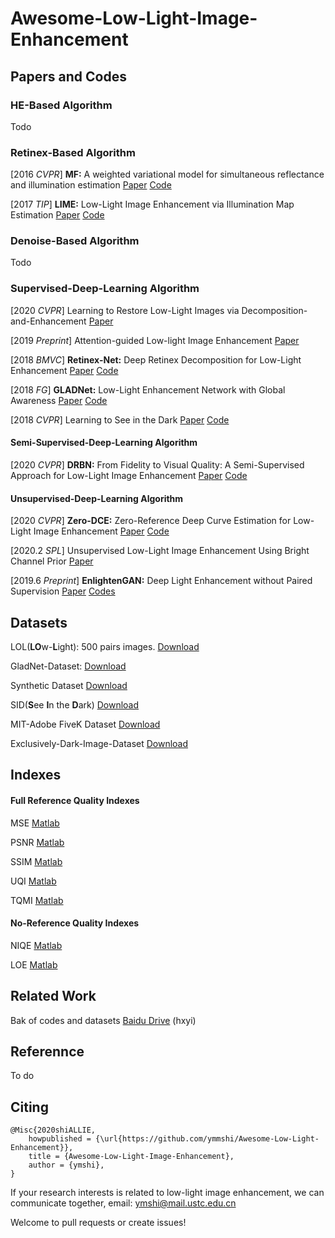 # Awesome-Low-Light-Image-Enhancement

## Papers and Codes
### HE-Based Algorithm

Todo

### Retinex-Based Algorithm

[2016 *CVPR*] **MF:** A weighted variational model for simultaneous reflectance and illumination estimation [Paper](https://ieeexplore.ieee.org/stamp/stamp.jsp?tp=&arnumber=7780673) [Code](https://xueyangfu.github.io/Paper/2016/cvpr/Matlab_implementation.zip)

[2017 *TIP*] **LIME:** Low-Light Image Enhancement via Illumination Map Estimation [Paper](https://ieeexplore.ieee.org/stamp/stamp.jsp?tp=&arnumber=7782813) [Code](https://sites.google.com/view/xjguo/lime)

### Denoise-Based Algorithm

Todo

### Supervised-Deep-Learning Algorithm

[2020 *CVPR*] Learning to Restore Low-Light Images via Decomposition-and-Enhancement [Paper](https://openaccess.thecvf.com/content_CVPR_2020/Papers/Xu_Learning_to_Restore_Low-Light_Images_via_Decomposition-and-Enhancement_CVPR_2020_Paper.pdf)

[2019 *Preprint*] Attention-guided Low-light Image Enhancement [Paper](https://arxiv.org/pdf/1908.00682.pdf) <!--[Code](http://phi-ai.org/project/AgLLNet/default.htm)-->

[2018 *BMVC*] **Retinex-Net:** Deep Retinex Decomposition for Low-Light Enhancement [Paper](https://arxiv.org/pdf/1808.04560.pdf) [Code](https://github.com/weichen582/RetinexNet)

[2018 *FG*] **GLADNet:** Low-Light Enhancement Network with Global Awareness [Paper](https://ieeexplore.ieee.org/stamp/stamp.jsp?tp=&arnumber=8373911) [Code](https://github.com/weichen582/GLADNet)

[2018 *CVPR*] Learning to See in the Dark [Paper](https://openaccess.thecvf.com/content_cvpr_2018/Papers/Chen_Learning_to_See_CVPR_2018_Paper.pdf) [Code](https://github.com/cchen156/Learning-to-See-in-the-Dark)

#### Semi-Supervised-Deep-Learning Algorithm

[2020 *CVPR*] **DRBN:** From Fidelity to Visual Quality: A Semi-Supervised Approach for Low-Light Image Enhancement [Paper](https://openaccess.thecvf.com/content_CVPR_2020/Papers/Yang_From_Fidelity_to_Perceptual_Quality_A_Semi-Supervised_Approach_for_Low-Light_CVPR_2020_Paper.pdf) [Code](https://github.com/flyywh/CVPR-2020-Semi-Low-Light)

#### Unsupervised-Deep-Learning Algorithm

[2020 *CVPR*] **Zero-DCE:** Zero-Reference Deep Curve Estimation for Low-Light Image Enhancement [Paper](https://openaccess.thecvf.com/content_CVPR_2020/Papers/Guo_Zero-Reference_Deep_Curve_Estimation_for_Low-Light_Image_Enhancement_CVPR_2020_Paper.pdf) [Code](https://github.com/Li-Chongyi/Zero-DCE)

[2020.2 *SPL*] Unsupervised Low-Light Image Enhancement Using
Bright Channel Prior [Paper](https://ieeexplore.ieee.org/document/8955834)

[2019.6 *Preprint*] **EnlightenGAN:** Deep Light Enhancement without Paired Supervision [Paper](https://arxiv.org/abs/1906.06972) [Codes](https://github.com/TAMU-VITA/EnlightenGAN)

## Datasets

LOL(**LO**w-**L**ight): 500 pairs images. [Download](https://daooshee.github.io/BMVC2018website/)

GladNet-Dataset: [Download](https://daooshee.github.io/fgworkshop18Gladnet/)

Synthetic Dataset [Download](http://phi-ai.org/project/AgLLNet/default.htm)

SID(**S**ee **I**n the **D**ark) [Download](https://github.com/cchen156/Learning-to-See-in-the-Dars)

MIT-Adobe FiveK Dataset [Download](https://data.csail.mit.edu/graphics/fivek/)

Exclusively-Dark-Image-Dataset [Download](https://github.com/cs-chan/Exclusively-Dark-Image-Dataset)

## Indexes 

#### Full Reference Quality Indexes

MSE [Matlab](https://www.mathworks.com/help/images/ref/immse.html)

PSNR [Matlab](https://www.mathworks.com/help/images/ref/psnr.html)

SSIM [Matlab](https://www.mathworks.com/help/images/ref/ssim.html)

UQI [Matlab](https://live.ece.utexas.edu/research/Quality/zhou_research_anch/quality_index/demo.html)

TQMI [Matlab](https://ece.uwaterloo.ca/~z70wang/research/tmqi/)

#### No-Reference Quality Indexes

NIQE [Matlab](https://www.mathworks.com/help/images/ref/niqe.html) 

LOE [Matlab](https://shuhangwang.wordpress.com/2015/12/14/naturalness-preserved-enhancement-algorithm-for-non-uniform-illumination-images/)

## Related Work

Bak of codes and datasets [Baidu Drive](https://pan.baidu.com/s/1Dm0KDZkuDZ_TCbeiVR_ZIg) (hxyi) <!--[Google Drive]()-->

## Referennce

To do

## Citing

```
@Misc{2020shiALLIE,
	howpublished = {\url{https://github.com/ymmshi/Awesome-Low-Light-Enhancement}},
	title = {Awesome-Low-Light-Image-Enhancement},
	author = {ymshi},
}
```

If your research interests is related to low-light image enhancement, we can communicate together, email: ymshi@mail.ustc.edu.cn

Welcome to pull requests or create issues!